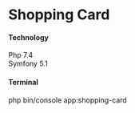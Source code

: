 # Shopping Card

<h4>Technology</h4>
Php 7.4 <br>
Symfony 5.1

<h4>Terminal</h4>

php bin/console app:shopping-card
